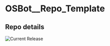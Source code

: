 # OSBot__Repo_Template

## Repo details

![Current Release](https://img.shields.io/badge/release-v0.7.30-blue)
